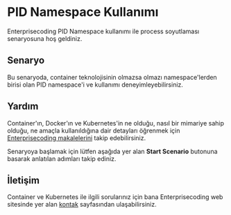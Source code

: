 
# PID Namespace Kullanımı

Enterprisecoding PID Namespace kullanımı ile process soyutlaması senaryosuna hoş geldiniz.

## Senaryo

Bu senaryoda, container teknolojisinin olmazsa olmazı namespace'lerden birisi olan PID namespace'i ve kullanımı deneyimleyebilirsiniz.

## Yardım

Container'ın, Docker'ın ve Kubernetes'in ne olduğu, nasıl bir mimariye sahip olduğu, ne amaçla kullanıldığına dair detayları öğrenmek için [Enterprisecoding makalelerini](http://www.enterprisecoding.com) takip edebilirsiniz.

Senaryoya başlamak için lütfen aşağıda yer alan **Start Scenario** butonuna basarak anlatılan adımları takip ediniz.

## İletişim

Container ve Kubernetes ile ilgili sorularınız için bana Enterprisecoding web sitesinde yer alan [kontak](http://www.enterprisecoding.com/contact) sayfasından ulaşabilirsiniz.
